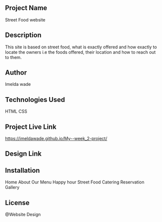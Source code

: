 ## Project Name
Street Food website

## Description
This site is based on street food, what is exactly offered and how exactly to locate the owners i.e the foods offered, their location and how to reach out to them.

## Author
Imelda wade

## Technologies Used
   HTML
   CSS


## Project Live Link
 https://imeldawade.github.io/My--week_2-project/

## Design Link

## Installation
Home 
About
Our Menu
Happy hour
Street Food
Catering
Reservation
Gallery



## License
@Website Design
